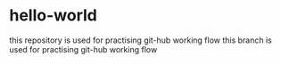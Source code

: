 # hello-world
this repository is used for practising git-hub working flow
this branch is used for practising git-hub working flow
